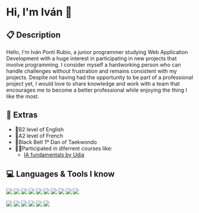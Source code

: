 # Hi, I'm Iván 👋

## 📋 Description
Hello, I'm Iván Ponti Rubio, a junior programmer studying Web Application Development with a huge interest in participating in new projects that involve programming. I consider myself a hardworking person who can handle challenges without frustration and remains consistent with my projects. Despite not having had the opportunity to be part of a professional project yet, I would love to share knowledge and work with a team that encourages me to become a better professional while enjoying the thing I like the most.

## 🦾 Extras
  <ul>
      <li>🗽B2 level of English</li>
      <li>🗼A2 level of French</li>
      <li>🥋Black Belt 1º Dan of Taekwondo</li>
      <li>👨‍💻Participated in diferrent courses like: 
            <ul>
              <li><a href="https://udia.es/ai-fundamentals">IA fundamentals by Udia<a></li>
            </ul>
      </li>   
  </ul>

                
## 💻 Languages & Tools I know
  
<img src = "https://img.shields.io/badge/-HTML5-E34F26?style=flat&logo=html5&logoColor=white"> <img src = "https://img.shields.io/badge/-CSS-1572B6?style=flat&logo=css3&logoColor=white"> 
<img src="https://img.shields.io/badge/-JavaScript-eed718?style=flat&logo=javascript&logoColor=ffffff"> 
<img src="http://img.shields.io/badge/-VS%20Code-007ACC?style=flat&logo=visual%20studio%20code&logoColor=white">
<img src="https://img.shields.io/badge/-Bootstrap-563D7C?style=flat&logo=bootstrap&logoColor=white"> 
<img src="https://img.shields.io/badge/Python-blue?logo=Python&logoColor=yellow">
<img src ="https://img.shields.io/badge/Java-orange?style=flat">
<img src ="https://img.shields.io/badge/MariaDB-purple?style=flat&logo=MariaDB">
<img src="https://img.shields.io/badge/-MySQL-F29111?style=flat&logo=mysql&logoColor=FFFFFF">
<img src ="https://img.shields.io/badge/PSeint-green?logo=Pseint">

<img src="http://img.shields.io/badge/-Google%20Cloud%20Platform-4285F4?style=flat&logo=google%20cloud&logoColor=white"> <img src="http://img.shields.io/badge/-Git-F1502F?style=flat&logo=git&logoColor=FFFFFF">
<img src="http://img.shields.io/badge/-Github-000000?style=flat&logo=github&logoColor=FFFFFF">
<img src="https://img.shields.io/badge/Draw.io-orange?logo=Draw.io">
<img src ="https://img.shields.io/badge/UML-%20black?style=flat&logo=UML">
<img src="https://img.shields.io/badge/Ubuntu-purple?logo=Ubuntu">
